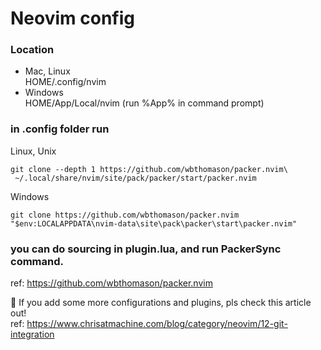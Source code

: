 # Neovim config

### Location 
 - Mac, Linux <br />
  HOME/.config/nvim
 - Windows <br />
  HOME/App/Local/nvim (run %App% in command prompt)
  

### in .config folder run

 Linux, Unix

```
git clone --depth 1 https://github.com/wbthomason/packer.nvim\
 ~/.local/share/nvim/site/pack/packer/start/packer.nvim
```

 Windows  

```
git clone https://github.com/wbthomason/packer.nvim "$env:LOCALAPPDATA\nvim-data\site\pack\packer\start\packer.nvim"
```

### you can do sourcing in plugin.lua, and run PackerSync command.

ref: https://github.com/wbthomason/packer.nvim


🎃 If you add some more configurations and plugins, pls check this article out! <br/>
ref: https://www.chrisatmachine.com/blog/category/neovim/12-git-integration
